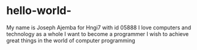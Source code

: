 # hello-world-
My name is Joseph Ajemba for Hngi7 with id 05888 
I love computers and technology as a whole
I want to become a programmer
I wish to achieve great things in the world of computer programming
